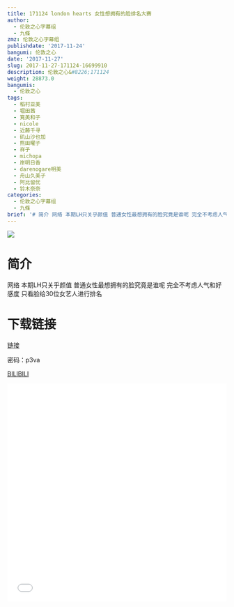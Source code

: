 ```yaml
---
title: 171124 london hearts 女性想拥有的脸排名大赛
author:
  - 伦敦之心字幕组
  - 九條
zmz: 伦敦之心字幕组
publishdate: '2017-11-24'
bangumi: 伦敦之心
date: '2017-11-27'
slug: 2017-11-27-171124-16699910
description: 伦敦之心&#8226;171124
weight: 28873.0
bangumis:
  - 伦敦之心
tags:
  - 稻村亚美
  - 堀田茜
  - 筧美和子
  - nicole
  - 近藤千寻
  - 矶山沙也加
  - 熊田曜子
  - 祥子
  - michopa
  - 岸明日香
  - darenogare明美
  - 舟山久美子
  - 阿比留优
  - 铃木奈奈
categories:
  - 伦敦之心字幕组
  - 九條
brief: '# 简介 网络 本期LH只关乎颜值 普通女性最想拥有的脸究竟是谁呢 完全不考虑人气和好感度 只看脸给30位女艺人进行排名 # 下载链接'
---
```

![](https://i.imgur.com/Zs1eO4X.png)
# 简介  
网络
本期LH只关乎颜值 普通女性最想拥有的脸究竟是谁呢 完全不考虑人气和好感度 只看脸给30位女艺人进行排名

# 下载链接
<a href="http://pan.baidu.com/s/1dE9T8BZ" target="_blank">链接</a>

密码：p3va


[BILIBILI](https://www.bilibili.com/video/av16699910/)

<div class="vcontainer">  <iframe class="video" src="//www.bilibili.com/blackboard/player.html?aid=16699910" width="100%" height="500" frameborder="0" allowfullscreen="allowfullscreen"></iframe></div>
